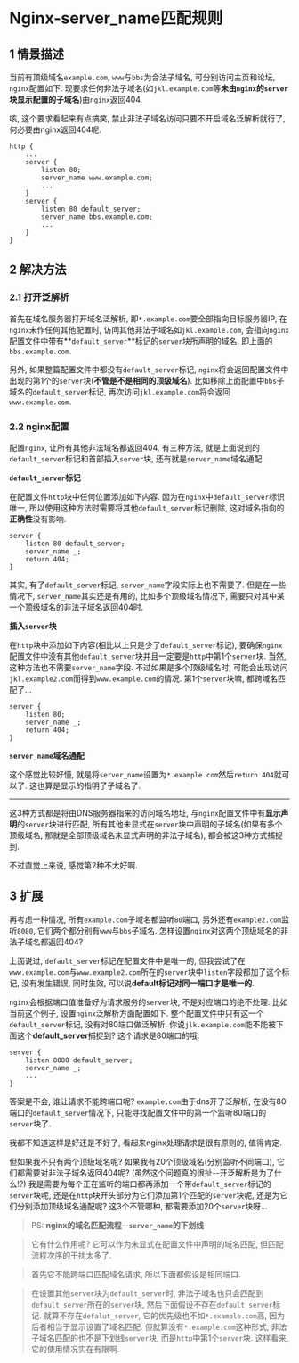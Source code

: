 # Nginx-server_name匹配规则

## 1 情景描述

当前有顶级域名`example.com`, `www`与`bbs`为合法子域名, 可分别访问主页和论坛, `nginx`配置如下. 现要求任何非法子域名(如`jkl.example.com`等**未由`nginx`的`server`块显示配置的子域名**)由`nginx`返回404.

咳, 这个要求看起来有点搞笑, 禁止非法子域名访问只要不开启域名泛解析就行了, 何必要由nginx返回404呢.

```
http {
    ...
    server {
        listen 80;
        server_name www.example.com;
        ...
    }
    server {
        listen 80 default_server;
        server_name bbs.example.com;
        ...
    }
}
```

## 2 解决方法

### 2.1 打开泛解析

首先在域名服务器打开域名泛解析, 即`*.example.com`要全部指向目标服务器IP, 在`nginx`未作任何其他配置时, 访问其他非法子域名如`jkl.example.com`, 会指向`nginx`配置文件中带有**`default_server`**标记的`server`块所声明的域名. 即上面的`bbs.example.com`.

另外, 如果整篇配置文件中都没有`default_server`标记, `nginx`将会返回配置文件中出现的第1个的`server`块(**不管是不是相同的顶级域名**). 比如移除上面配置中`bbs`子域名的`default_server`标记, 再次访问`jkl.example.com`将会返回`www.example.com`.

### 2.2 nginx配置

配置`nginx`, 让所有其他非法域名都返回404. 有三种方法, 就是上面说到的`default_server`标记和首部插入`server`块, 还有就是`server_name`域名通配.

**`default_server`标记**

在配置文件`http`块中任何位置添加如下内容. 因为在`nginx`中`default_server`标识唯一, 所以使用这种方法时需要将其他`default_server`标记删除, 这对域名指向的**正确性**没有影响.

```
server {
    listen 80 default_server;
    server_name _;
    return 404;
}
```

其实, 有了`default_server`标记, `server_name`字段实际上也不需要了. 但是在一些情况下, `server_name`其实还是有用的, 比如多个顶级域名情况下, 需要只对其中某一个顶级域名的非法子域名返回404时.

**插入`server`块**

在`http`块中添加如下内容(相比以上只是少了`default_server`标记), 要确保`nginx`配置文件中没有其他`default_server`块并且一定要是`http`中第1个`server`块. 当然, 这种方法也不需要`server_name`字段. 不过如果是多个顶级域名时, 可能会出现访问`jkl.example2.com`而得到`www.example.com`的情况. 第1个`server`块嘛, 都跨域名匹配了...

```
server {
    listen 80;
    server_name _;
    return 404;
}
```

**`server_name`域名通配**

这个感觉比较好懂, 就是将`server_name`设置为`*.example.com`然后`return 404`就可以了. 这也算是显示的指明了子域名了.

------

这3种方式都是将由DNS服务器指来的访问域名地址, 与`nginx`配置文件中有**显示声明**的`server`块进行匹配, 所有其他未显式在`server`块中声明的子域名(如果有多个顶级域名, 那就是全部顶级域名未显式声明的非法子域名), 都会被这3种方式捕捉到.

不过直觉上来说, 感觉第2种不太好啊.

## 3 扩展

再考虑一种情况, 所有`example.com`子域名都监听`80`端口, 另外还有`example2.com`监听`8080`, 它们两个都分别有`www`与`bbs`子域名. 怎样设置`nginx`对这两个顶级域名的非法子域名都返回404?

上面说过, `default_server`标记在配置文件中是唯一的, 但我尝试了在`www.example.com`与`www.example2.com`所在的`server`块中`listen`字段都加了这个标记, 没有发生错误, 同时生效, 可以说**default标记对同一端口才是唯一的**.

`nginx`会根据端口值准备好为请求服务的`server`块, 不是对应端口的绝不处理. 比如当前这个例子, 设置`nginx`泛解析方面配置如下. 整个配置文件中只有这一个`default_server`标记, 没有对80端口做泛解析. 你说`jlk.example.com`能不能被下面这个**default_server**捕捉到? 这个请求是80端口的哦.

```
server {
    listen 8080 default_server;
    server_name _;
    ...
}
```

答案是不会, 谁让请求不能跨端口呢? `example.com`由于dns开了泛解析, 在没有80端口的`default_server`情况下, 只能寻找配置文件中的第一个监听80端口的`server`块了.

我都不知道这样是好还是不好了, 看起来nginx处理请求是很有原则的, 值得肯定.

但如果我不只有两个顶级域名呢? 如果我有20个顶级域名(分别监听不同端口), 它们都需要对非法子域名返回404呢? (虽然这个问题真的很扯--开泛解析是为了什么!?) 我是需要为每个正在监听的端口都再添加一个带`default_server`标记的`server`块呢, 还是在`http`块开头部分为它们添加第1个匹配的`server`块呢, 还是为它们分别添加顶级域名通配呢? 这3个不管哪种, 都需要添加20个`server`块呀...

> PS: **nginx的域名匹配流程**--**`server_name`的下划线**

> 它有什么作用呢? 它可以作为未显式在配置文件中声明的域名匹配, 但匹配流程次序的干扰太多了.

> 首先它不能跨端口匹配域名请求, 所以下面都假设是相同端口. 

> 在设置其他`server`块为`default_server`时, 非法子域名也只会匹配到`default_server`所在的`server`块, 然后下面假设不存在`default_server`标记. 就算不存在`defalut_server`, 它的优先级也不如`*.example.com`高, 因为后者相当于显示设置了域名匹配. 但就算没有`*.example.com`这种形式, 非法子域名匹配的也不是下划线`server`块, 而是`http`中第1个`server`块. 这样看来, 它的使用情况实在有限啊.
